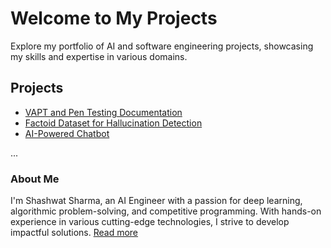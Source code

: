 # Welcome to My Projects

Explore my portfolio of AI and software engineering projects, showcasing my skills and expertise in various domains.

## Projects

- [VAPT and Pen Testing Documentation](projects/project1.md)
- [Factoid Dataset for Hallucination Detection](projects/project2.md)
- [AI-Powered Chatbot](projects/project3.md)

...

### About Me

I'm Shashwat Sharma, an AI Engineer with a passion for deep learning, algorithmic problem-solving, and competitive programming. With hands-on experience in various cutting-edge technologies, I strive to develop impactful solutions. [Read more](about.md)
